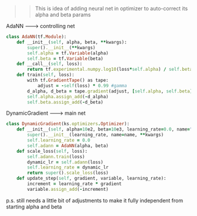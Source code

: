 >> This is idea of adding neural net in optimizer to auto-correct its alpha and beta params

AdaNN ---> controlling net

```ruby
class AdaNN(tf.Module):
    def __init__(self, alpha, beta, **kwargs):
        super().__init__(**kwargs)
        self.alpha = tf.Variable(alpha)
        self.beta = tf.Variable(beta)
    def __call__(self, loss):
        return tf.experimental.numpy.log10(loss*self.alpha) / self.beta
    def train(self, loss):
        with tf.GradientTape() as tape:
            adjust = -self(loss) * 0.99 #gamma
        d_alpha, d_beta = tape.gradient(adjust, [self.alpha, self.beta])
        self.alpha.assign_add(-d_alpha)
        self.beta.assign_add(-d_beta)
```

DynamicGradient ---> main net

```ruby
class DynamicGradient(ks.optimizers.Optimizer):
    def __init__(self, alpha=10e2, beta=10e3, learning_rate=0.0, name="DynamicGradient", **kwargs):
        super().__init__(learning_rate, name=name, **kwargs)
        self.learning_rate = 0.0
        self.adann = AdaNN(alpha, beta)
    def scale_loss(self, loss):
        self.adann.train(loss)
        dynamic_lr = self.adann(loss)
        self.learning_rate = dynamic_lr
        return super().scale_loss(loss)
    def update_step(self, gradient, variable, learning_rate):
        increment = learning_rate * gradient
        variable.assign_add(-increment)
```

p.s. still needs a little bit of adjustments to make it fully independent from starting alpha and beta
